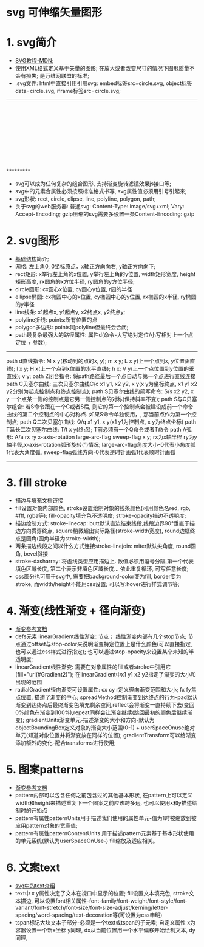 # svg 可伸缩矢量图形

# 1. svg简介
* [SVG教程-MDN](https://developer.mozilla.org/zh-CN/docs/Web/SVG/Tutorial/Introduction);
* 使用XML格式定义基于矢量的图形; 在放大或者改变尺寸的情况下图形质量不会有损失; 是万维网联盟的标准;
* .svg文件: html中直接引用引用svg: embed标签src=circle.svg, object标签data=circle.svg, iframe标签src=circle.svg;

*********
  <?xml version="1.0" standalone="no"?>

  <!DOCTYPE svg PUBLIC "-//W3C//DTD SVG 1.1//EN" 
  "http://www.w3.org/Graphics/SVG/1.1/DTD/svg11.dtd">

  <svg width="100%" height="100%" version="1.1"
  xmlns="http://www.w3.org/2000/svg">

  <circle cx="100" cy="50" r="40" stroke="black"
  stroke-width="2" fill="red"/>

  </svg>
*********

* svg可以成为任何复杂的组合图形, 支持渐变旋转滤镜效果js接口等;
* svg中的元素合属性必须按照标准格式书写, svg属性值必须用引号引起来;
* svg形状: rect, circle, elipse, line, polyline, polygon, path;
* 关于svg的web服务器: 普通svg: Content-Type: image/svg+xml; Vary: Accept-Encoding; gzip压缩的svg需要多设置一条Content-Encoding: gzip


# 2. svg图形
* [基础结构](https://developer.mozilla.org/zh-CN/docs/Web/SVG/Tutorial/Basic_Shapes)简介;
* 网格: 左上角0, 0坐标原点，x轴正方向向右, y轴正方向向下;
* rect矩形: x举行左上角的x位置, y举行左上角的y位置, width矩形宽度, height矩形高度, rx圆角的x方位半径, ry圆角的y方位半径;
* circle圆形: cx圆心x位置, cy圆心y位置, r园的半径
* ellipse椭圆: cx椭圆中心的x位置, cy椭圆中心的y位置, rx椭圆的x半径, ry椭圆的y半径
* line线条: x1起点x, y1起点y, x2终点x, y2终点y;
* polyline折线: points:所有位置的点
* polygon多边形: points同polyline但最终会合闭;
* path最复杂最强大的路径属性: 属性d(命令-大写绝对定位/小写相对上一个点定位 + 参数);
*********************
path d直线指令: M x y(移动到的点的x, y); m x y; L x y(上一个点到x, y位置画直线); l x y; H x(上一个点到x位置的水平直线); h x; V y(上一个点位置到y位置的垂直线); v y;
path Z闭合指令: 将path路径最后一个点自动与第一个点进行直线连接
path C贝塞尔曲线: 三次贝塞尔曲线C/c x1 y1, x2 y2, x y(x y为坐标终点, x1 y1 x2 y2分别为起点控制点和终点控制点);
path S贝塞尔曲线的简写命令: S/s x2 y2, x y 一个点某一侧的控制点是它另一侧控制点的对称(保持斜率不变);
path S与C贝塞尔组合: 若S命令跟在一个C或者S后, 则它的第一个控制点会被建设成前一个命令曲线的第二个控制点的中心对称点. 如果S命令单独使用，, 那当前点作为第一个控制点;
path Q二次贝塞尔曲线: Q/q x1 y1, x y(x1 y1为控制点, x y为终点坐标)
path T延长二次贝塞尔曲线: T/t x y(终点); T前必须有一个Q命令或者T命令
path A弧形: A/a rx ry x-axis-rotation large-arc-flag sweep-flag x y; rx为x轴半径 ry为y轴半径,x-axis-rotation弧形旋转(°)情况; large-arc-flag角度大小-0代表小角度弧1代表大角度弧, sweep-flag弧线方向-0代表逆时针画弧1代表顺时针画弧
*********************

# 3. fill stroke
* [描边与填充文档链接](https://developer.mozilla.org/zh-CN/docs/Web/SVG/Tutorial/Fills_and_Strokes)
* fill设置对象内部颜色, stroke设置绘制对象的线条颜色(可用颜色名red, rgb, #fff, rgba等); fill-opacity填充色不透明度; stroke-opacity描边不透明度;
* 描边绘制方式: stroke-linecap: butt默认直边结束线段,线段边界90°垂直于描边方向贯穿终点, square稍微超出实际路径(stroke-width宽度), round边框终点是圆角(圆角半径为stroke-width);
* 两条描边线段之间以什么方式连接stroke-linejoin: miter默认尖角度, round圆角, bevel斜接
* stroke-dasharray: 将虚线类型应用描边上. 数值必须用逗号分隔,第一个代表填色区域长度, 第二个表示非填色区域长度... 依此重复循环, 可写任意长度;
* css部分也可用于svg中, 需要把background-color变为fill, border变为stroke, 而width/height不能用css设置; 可以写:hover进行样式调节等;

# 4. 渐变(线性渐变 + 径向渐变)
* [渐变参考文档](https://developer.mozilla.org/zh-CN/docs/Web/SVG/Tutorial/Gradients)
* defs元素 linearGradient线性渐变: 节点； 线性渐变内部有几个stop节点; 节点通过offset与stop-color来说明渐变特定位置上是什么颜色(可以直接指定, 也可以通过css样式进行指定); 也可以通过stop-opacity来设置某个未知的半透明度; 
* linearGradient线性渐变: 需要在对象属性的fill或者stroke中引用它(fill="url(#Gradient2)"); 在linearGradient中x1 y1 x2 y2指定了渐变的大小和出现的范围
* radialGradient径向渐变可设置属性: cx cy r定义径向渐变范围和大小; fx fy焦点位置, 描述了渐变的中心; spreadMethod控制渐变到达终点的行为-pad默认渐变到达终点后最终渐变色填充剩余空间,reflect会将渐变一直持续下去(变回0%颜色在渐变到100%),repeat同样会让渐变继续(跳回最初的颜色后继续渐变); gradientUnits渐变单元-描述渐变的大小和方向-默认为objectBoundingBox定义对象的渐变大小范围(0-1) + userSpaceOnuse绝对单元(知道对象位置并将渐变放在同样的位置); gradientTransform可以给渐变添加额外的变化-配合transforms进行使用;

# 5. 图案patterns
* [渐变参考文档](https://developer.mozilla.org/zh-CN/docs/Web/SVG/Tutorial/Patterns)
* pattern内部可以包含任何之前包含过的其他基本形状, 在pattern上可以定义width和height来描述重复下一个图案之前应该跨多远, 也可以使用x和y描述绘制时的开始点
* pattern有属性patternUnits用于描述我们使用的属性单元-值为1时被缩放到被应用pattern对象的宽高值;
* pattern有属性patternContentUnits 用于描述pattern元素基于基本形状使用的单元系统(默认为userSpaceOnUse-) fill缩放及适应相关。

# 6. 文案text
* [svg中的text介绍](https://developer.mozilla.org/zh-CN/docs/Web/SVG/Tutorial/Texts)
* text中 x y属性决定了文本在视口中显示的位置; fill设置文本填充色, stroke文本描边, 可以设置font相关属性-font-family/font-weight/font-style/font-variant/font-stretch/font-size/font-size-adjust/kerning/letter-spacing/word-spacing/text-decoration等(可设置为css申明)
* tspan标记大块文本子部分-必须是一个text或tspan的子元素; 自定义属性 x为容器设置一个新x坐标 y同理, dx从当前位置用一个水平偏移开始绘制文本, dy同理,